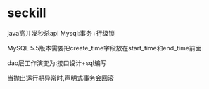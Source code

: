 # seckill
java高并发秒杀api
Mysql:事务+行级锁

MySQL 5.5版本需要把create_time字段放在start_time和end_time前面 

dao层工作演变为:接口设计+sql编写

当抛出运行期异常时,声明式事务会回滚
